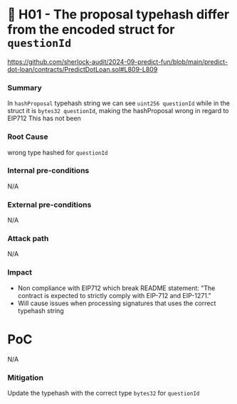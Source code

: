 # 🔴 H01 - The proposal typehash differ from the encoded struct for `questionId`
https://github.com/sherlock-audit/2024-09-predict-fun/blob/main/predict-dot-loan/contracts/PredictDotLoan.sol#L809-L809

### Summary
In `hashProposal` typehash string we can see `uint256 questionId` while in the struct it is `bytes32 questionId`, making the hashProposal wrong in regard to EIP712
This has not been

### Root Cause
wrong type hashed for `questionId`

### Internal pre-conditions
N/A

### External pre-conditions
N/A

### Attack path
N/A

### Impact
- Non compliance with EIP712 which break README statement: "The contract is expected to strictly comply with EIP-712 and EIP-1271."
- Will cause issues when processing signatures that uses the correct typehash string

# PoC
N/A

### Mitigation
Update the typehash with the correct type `bytes32` for `questionId`